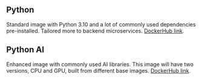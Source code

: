 ## Python
Standard image with Python 3.10 and a lot of commonly used dependencies pre-installed. Tailored more to backend microservices. [DockerHub link](https://hub.docker.com/repository/docker/jpleorx/base-python/general).


## Python AI 
Enhanced image with commonly used AI libraries. This image will have two versions, CPU and GPU, built from different base images. [DockerHub link](https://hub.docker.com/repository/docker/jpleorx/base-python-ai/general).